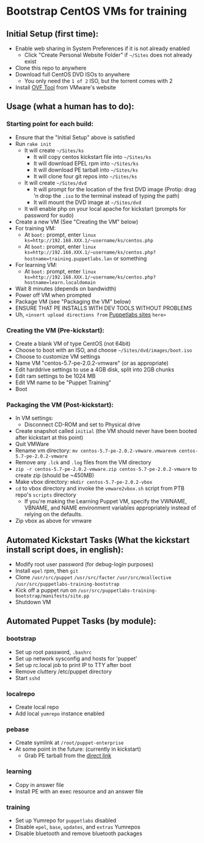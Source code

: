 # Bootstrap CentOS VMs for training

## Initial Setup (first time):
- Enable web sharing in System Preferences if it is not already enabled
    - Click "Create Personal Website Folder" if `~/Sites` does not already exist
- Clone this repo to anywhere
- Download full CentOS DVD ISOs to anywhere
    - You only need the `1 of 2` ISO, but the torrent comes with 2
- Install [OVF Tool](http://www.vmware.com/resources/techresources/1013) from VMware's website

## Usage (what a human has to do):

### Starting point for each build:
- Ensure that the "Initial Setup" above is satisfied
- Run `rake init`
    - It will create `~/Sites/ks`
        - It will copy centos kickstart file into `~/Sites/ks`
        - It will download EPEL rpm into `~/Sites/ks`
        - It will download PE tarball into `~/Sites/ks`
        - It will clone four git repos into `~/Sites/ks`
    - It will create `~/Sites/dvd`
        - It will prompt for the location of the first DVD image (Protip: drag 'n drop the `.iso` to the terminal instead of typing the path)
        - It will mount the DVD image at `~/Sites/dvd`
    - It will enable php on your local apache for kickstart (prompts for password for sudo)
- Create a new VM (See "Creating the VM" below)
- For training VM:
    - At `boot:` prompt, enter `linux ks=http://192.168.XXX.1/~username/ks/centos.php`
    - At `boot:` prompt, enter `linux ks=http://192.168.XXX.1/~username/ks/centos.php?hostname=training.puppetlabs.lan` or something
- For learning VM:
    - At `boot:` prompt, enter `linux ks=http://192.168.XXX.1/~username/ks/centos.php?hostname=learn.localdomain`
- Wait 8 minutes (depends on bandwidth)
- Power off VM when prompted
- Package VM (see "Packaging the VM" below)
- ENSURE THAT PE INSTALLS WITH DEV TOOLS WITHOUT PROBLEMS
- Uh, `<insert upload directions from` [Puppetlabs sites](https://sites.google.com/a/puppetlabs.com/main/teams/professional-services/training/editing-the-training-vm) `here>`

### Creating the VM (Pre-kickstart):
- Create a blank VM of type CentOS (not 64bit)
- Choose to boot with an ISO, and choose `~/Sites/dvd/images/boot.iso`
- Choose to customize VM settings
- Name VM "centos-5.7-pe-2.0.2-vmware" (or as appropriate)
- Edit harddrive settings to use a 4GB disk, split into 2GB chunks
- Edit ram settings to be 1024 MB
- Edit VM name to be "Puppet Training"
- Boot

### Packaging the VM (Post-kickstart):
- In VM settings:
    - Disconnect CD-ROM and set to Physical drive
- Create snapshot called `initial` (the VM should never have been booted after kickstart at this point)
- Quit VMWare
- Rename vm directory: `mv centos-5.7-pe-2.0.2-vmware.vmwarevm centos-5.7-pe-2.0.2-vmware`
- Remove any `.lck` and `.log` files from the VM directory
- `zip -r centos-5.7-pe-2.0.2-vmware.zip centos-5.7-pe-2.0.2-vmware` to create zip (should be ~450MB)
- Make vbox directory: `mkdir centos-5.7-pe-2.0.2-vbox`
- `cd` to vbox directory and invoke the `vmware2vbox.sh` script from PTB repo's `scripts` directory
    - If you're making the Learning Puppet VM, specify the VWNAME, VBNAME, and NAME environment variables appropriately instead of relying on the defaults.
- Zip vbox as above for vmware

## Automated Kickstart Tasks (What the kickstart install script does, in english):
- Modify root user password (for debug-login purposes)
- Install `epel` rpm, then `git`
- Clone `/usr/src/puppet` `/usr/src/facter` `/usr/src/mcollective` `/usr/src/puppetlabs-training-bootstrap`
- Kick off a puppet run on `/usr/src/puppetlabs-training-bootstrap/manifests/site.pp`
- Shutdown VM

## Automated Puppet Tasks (by module):
### bootstrap
- Set up root password, `.bashrc`
- Set up network sysconfig and hosts for 'puppet'
- Set up rc.local job to print IP to TTY after boot
- Remove cluttery /etc/puppet directory
- Start `sshd`

### localrepo
- Create local repo
- Add local `yumrepo` instance enabled

### pebase
- Create symlink at `/root/puppet-enterprise`
- At some point in the future: (currently in kickstart)
    - Grab PE tarball from the [direct link](https://pm.puppetlabs.com/puppet-enterprise/2.0.2/puppet-enterprise-2.0.2-el-5-i386.tar.gz)

### learning
- Copy in answer file
- Install PE with an exec resource and an answer file

### training
- Set up Yumrepo for `puppetlabs` disabled
- Disable `epel`, `base`, `updates`, and `extras`  Yumrepos
- Disable bluetooth and remove bluetooth packages
